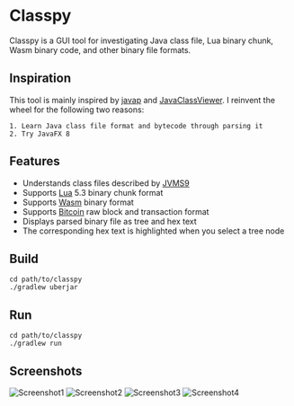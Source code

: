 # Classpy

Classpy is a GUI tool for investigating Java class file, Lua binary chunk, Wasm binary code, and other binary file formats.

## Inspiration

This tool is mainly inspired by [javap](http://docs.oracle.com/javase/8/docs/technotes/tools/windows/javap.html) and [JavaClassViewer](http://www.codeproject.com/Articles/35915/Java-Class-Viewer). I reinvent the wheel for the following two reasons:

    1. Learn Java class file format and bytecode through parsing it
    2. Try JavaFX 8

## Features

* Understands class files described by [JVMS9](https://docs.oracle.com/javase/specs/jvms/se9/html/jvms-4.html)
* Supports [Lua](https://www.lua.org/) 5.3 binary chunk format
* Supports [Wasm](https://webassembly.org/) binary format
* Supports [Bitcoin](https://en.wikipedia.org/wiki/Bitcoin) raw block and transaction format
* Displays parsed binary file as tree and hex text
* The corresponding hex text is highlighted when you select a tree node

## Build
```shell
cd path/to/classpy
./gradlew uberjar
```

## Run
```shell
cd path/to/classpy
./gradlew run
```

## Screenshots

![Screenshot1](https://raw.githubusercontent.com/zxh0/classpy/master/screenshot.png)
![Screenshot2](https://raw.githubusercontent.com/zxh0/classpy/master/screenshot2.png)
![Screenshot3](https://raw.githubusercontent.com/zxh0/classpy/master/screenshot3.png)
![Screenshot4](https://raw.githubusercontent.com/zxh0/classpy/master/screenshot4.png)
